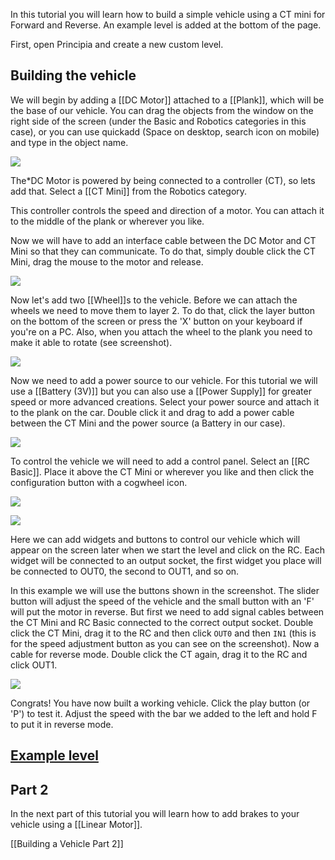 In this tutorial you will learn how to build a simple vehicle using a CT mini for Forward and Reverse. An example level is added at the bottom of the page.

First, open Principia and create a new custom level.

## Building the vehicle
We will begin by adding a [[DC Motor]] attached to a [[Plank]], which will be the base of our vehicle. You can drag the objects from the window on the right side of the screen (under the Basic and Robotics categories in this case), or you can use quickadd (Space on desktop, search icon on mobile) and type in the object name.

![](/wiki/images/imgur/DSZmXJr.webp)

The*DC Motor is powered by being connected to a controller (CT), so lets add that. Select a [[CT Mini]] from the Robotics category.

This controller controls the speed and direction of a motor. You can attach it to the middle of the plank or wherever you like.

Now we will have to add an interface cable between the DC Motor and CT Mini so that they can communicate. To do that, simply double click the CT Mini, drag the mouse to the motor and release.

![](/wiki/images/imgur/xqMyxBM.webp)

Now let's add two [[Wheel]]s to the vehicle. Before we can attach the wheels we need to move them to layer 2. To do that, click the layer button on the bottom of the screen or press the 'X' button on your keyboard if you're on a PC. Also, when you attach the wheel to the plank you need to make it able to rotate (see screenshot).

![](/wiki/images/imgur/XGq0Ib0.webp)

Now we need to add a power source to our vehicle. For this tutorial we will use a [[Battery (3V)]] but you can also use a [[Power Supply]] for greater speed or more advanced creations. Select your power source and attach it to the plank on the car. Double click it and drag to add a power cable between the CT Mini and the power source (a Battery in our case).

![](/wiki/images/imgur/W7zyept.webp)

To control the vehicle we will need to add a control panel. Select an [[RC Basic]]. Place it above the CT Mini or wherever you like and then click the configuration button with a cogwheel icon.

![](/wiki/images/imgur/K79aCsH.webp)

![](/wiki/images/imgur/7h8WuJq.webp)

Here we can add widgets and buttons to control our vehicle which will appear on the screen later when we start the level and click on the RC. Each widget will be connected to an output socket, the first widget you place will be connected to OUT0, the second to OUT1, and so on.

In this example we will use the buttons shown in the screenshot. The slider button will adjust the speed of the vehicle and the small button with an 'F' will put the motor in reverse. But first we need to add signal cables between the CT Mini and RC Basic connected to the correct output socket. Double click the CT Mini, drag it to the RC and then click `OUT0` and then `IN1` (this is for the speed adjustment button as you can see on the screenshot). Now a cable for reverse mode. Double click the CT again, drag it to the RC and click OUT1.

![](/wiki/images/imgur/PNzhagg.webp)

Congrats! You have now built a working vehicle. Click the play button (or 'P') to test it. Adjust the speed with the bar we added to the left and hold F to put it in reverse mode.

## [Example level](https://archive.principia-web.se/level/5356)

## Part 2
In the next part of this tutorial you will learn how to add brakes to your vehicle using a [[Linear Motor]].

[[Building a Vehicle Part 2]]
